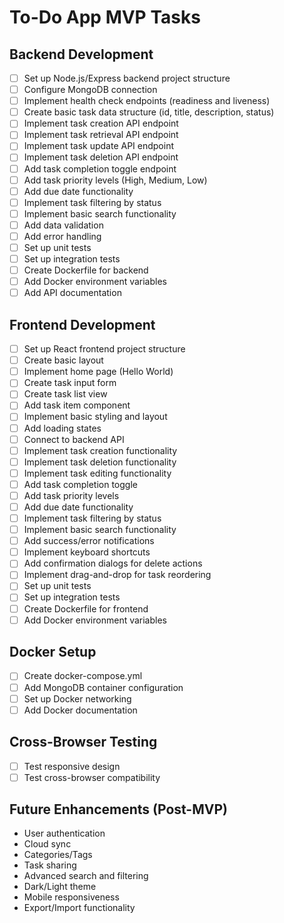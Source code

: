 # To-Do App MVP Tasks

## Backend Development
- [ ] Set up Node.js/Express backend project structure
- [ ] Configure MongoDB connection
- [ ] Implement health check endpoints (readiness and liveness)
- [ ] Create basic task data structure (id, title, description, status)
- [ ] Implement task creation API endpoint
- [ ] Implement task retrieval API endpoint
- [ ] Implement task update API endpoint
- [ ] Implement task deletion API endpoint
- [ ] Add task completion toggle endpoint
- [ ] Add task priority levels (High, Medium, Low)
- [ ] Add due date functionality
- [ ] Implement task filtering by status
- [ ] Implement basic search functionality
- [ ] Add data validation
- [ ] Add error handling
- [ ] Set up unit tests
- [ ] Set up integration tests
- [ ] Create Dockerfile for backend
- [ ] Add Docker environment variables
- [ ] Add API documentation

## Frontend Development
- [ ] Set up React frontend project structure
- [ ] Create basic layout
- [ ] Implement home page (Hello World)
- [ ] Create task input form
- [ ] Create task list view
- [ ] Add task item component
- [ ] Implement basic styling and layout
- [ ] Add loading states
- [ ] Connect to backend API
- [ ] Implement task creation functionality
- [ ] Implement task deletion functionality
- [ ] Implement task editing functionality
- [ ] Add task completion toggle
- [ ] Add task priority levels
- [ ] Add due date functionality
- [ ] Implement task filtering by status
- [ ] Implement basic search functionality
- [ ] Add success/error notifications
- [ ] Implement keyboard shortcuts
- [ ] Add confirmation dialogs for delete actions
- [ ] Implement drag-and-drop for task reordering
- [ ] Set up unit tests
- [ ] Set up integration tests
- [ ] Create Dockerfile for frontend
- [ ] Add Docker environment variables

## Docker Setup
- [ ] Create docker-compose.yml
- [ ] Add MongoDB container configuration
- [ ] Set up Docker networking
- [ ] Add Docker documentation

## Cross-Browser Testing
- [ ] Test responsive design
- [ ] Test cross-browser compatibility

## Future Enhancements (Post-MVP)
- User authentication
- Cloud sync
- Categories/Tags
- Task sharing
- Advanced search and filtering
- Dark/Light theme
- Mobile responsiveness
- Export/Import functionality
